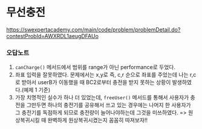 # 무선충전
https://swexpertacademy.com/main/code/problem/problemDetail.do?contestProbId=AWXRDL1aeugDFAUo  
### 오답노트
1. `canCharge()` 메서드에서 범위를 range가 아닌 performance로 두었다.
2. 좌표 입력을 잘못하였다. 문제에서는 x,y로 즉, c,r 순으로 좌표를 주었는데 나는 r,c로 받아서 userB가 이동했을 때 BC2로부터 충전을 받지 못하는 상황이 발생하였다.(예제 1 기준)
3. 가장 치명적인 실수가 하나 더 있었는데, `freeUser()` 메서드를 통해서 사용자가 충전을 그만두면 하나의 충전기를 공유해서 쓰고 있는 경우에는 나머지 한 사용자가 그 충전기를 독점하게 되므로 충전량이 늘어나야하는데 그것을 미쓰하였다.
    => 원상복귀시킬 때 완벽하게 원상복귀시켰는지 꼼꼼히 따져보자!!